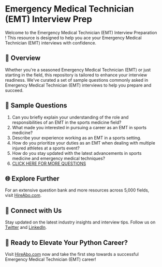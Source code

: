 # Emergency Medical Technician (EMT) Interview Prep

Welcome to the Emergency Medical Technician (EMT) Interview Preparation ! This resource is designed to help you ace your Emergency Medical Technician (EMT) interviews with confidence.

## 🚀 Overview

Whether you're a seasoned Emergency Medical Technician (EMT) or just starting in the field, this repository is tailored to enhance your interview readiness. We've curated a set of sample questions commonly asked in Emergency Medical Technician (EMT) interviews to help you prepare and succeed.

## 📝 Sample Questions

1. Can you briefly explain your understanding of the role and responsibilities of an EMT in the sports medicine field?
2. What made you interested in pursuing a career as an EMT in sports medicine?
3. Describe your experience working as an EMT in a sports setting.
4. How do you prioritize your duties as an EMT when dealing with multiple injured athletes at a sports event?
5. How do you stay updated with the latest advancements in sports medicine and emergency medical techniques?
6. [CLICK HERE FOR MORE QUESTIONS](https://hireabo.com/job/15_1_30/Emergency%20Medical%20Technician%20EMT)

## 🌐 Explore Further

For an extensive question bank and more resources across 5,000 fields, visit [HireAbo.com](https://www.hireabo.com).

## 📱 Connect with Us

Stay updated on the latest industry insights and interview tips. Follow us on [Twitter](https://twitter.com/hireabo) and [LinkedIn](https://www.linkedin.com/in/hire-abo-3609972a8/).

## 🚀 Ready to Elevate Your Python Career?

Visit [HireAbo.com](https://www.hireabo.com) now and take the first step towards a successful Emergency Medical Technician (EMT) career!